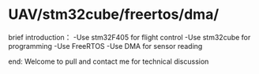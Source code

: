 # UAV/stm32cube/freertos/dma/
brief introduction：
-Use stm32F405 for flight control
-Use stm32cube for programming
-Use FreeRTOS
-Use DMA for sensor reading

end:
Welcome to pull and contact me for technical discussion
